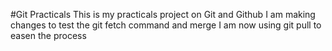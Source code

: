 #Git Practicals
This is my practicals project on Git and Github
I am making changes to test the git fetch command and merge
I am now using git pull to easen the process
